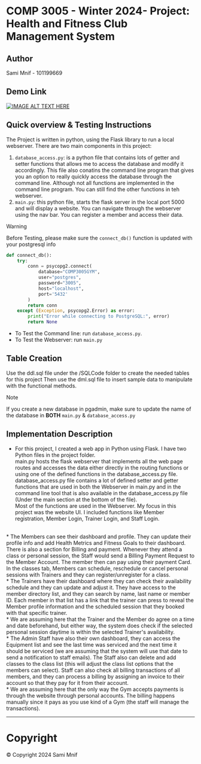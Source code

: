 # COMP 3005 - Winter 2024- Project: Health and Fitness Club Management System

## Author

Sami Mnif - 101199669

## Demo Link

[![IMAGE ALT TEXT HERE](https://img.youtube.com/vi/quCgDmJowH4/0.jpg)](https://youtu.be/quCgDmJowH4?si=bSUWdujCsxDQ1cK4)

## Quick overview & Testing Instructions

The Project is written in python, using the Flask library to run a local webserver.
There are two main components in this project:

1. `database_access.py`: is a python file that contains lots of getter and setter functions that allows me to access the
   database and modify it accordingly. This file also conatins the command line program that gives you an option to
   really quickly access the database through the command line. Although not all functions are implemented in the
   command line program. You can still find the other functions in teh webserver.
2. `main.py`: this python file, starts the flask server in the local port 5000 and will display a website. You can
   navigate through the webserver using the nav bar. You can register a member and access their data.

> [!WARNING] 
> Before Testing, please make sure the `connect_db()` function is updated with your postgresql info
```python
def connect_db():
    try:
        conn = psycopg2.connect(
            database="COMP3005GYM",
            user="postgres",
            password="3005",
            host="localhost",
            port='5432'
        )
        return conn
    except (Exception, psycopg2.Error) as error:
        print("Error while connecting to PostgreSQL:", error)
        return None
```
* To Test the Command line: run `database_access.py`.
* To Test the Webserver: run `main.py`

## Table Creation

Use the ddl.sql file under the /SQLCode folder to create the needed tables for this project
Then use the dml.sql file to insert sample data to manipulate with the functional methods.
> [!NOTE] 
> If you create a new database in pgadmin, make sure to update the name of the database in **BOTH** `main.py` & `database_access.py`

## Implementation Description

* For this project, I created a web app in Python using Flask. I have two Python files in the project folder.<br>
main.py hosts the flask webserver that implements all the web page routes and accesses the data either directly in the
routing functions or using one of the defined functions in the database_access.py file.<br>
database_access.py file contains a lot of defined setter and getter functions that are used in both the Webserver in
main.py and in the command line tool that is also available in the database_access.py file (Under the main section at
the bottom of the file).<br>
Most of the functions are used in the Webserver. My focus in this project was the website UI. I included functions like
Member registration, Member Login, Trainer Login, and Staff Login.
<br>
* The Members can see their dashboard and profile. They can update their profile info and add Health Metrics and Fitness
Goals to their dashboard. There is also a section for Billing and payment. Whenever they attend a class or personal
session, the Staff would send a Billing Payment Request to the Member Account. The member then can pay using their
payment Card. In the classes tab, Members can schedule, reschedule or cancel personal sessions with Trainers and they
can register/unregister for a class.
<br>
* The Trainers have their dashboard where they can check their availability schedule and they can update and adjust it.
They have access to the member directory list, and they can search by name, last name or member ID. Each member in that
list has a link that the trainer can press to reveal the Member profile information and the scheduled session that they
booked with that specific trainer.
<br>
* We are assuming here that the Trainer and the Member do agree on a time and date beforehand, but either way, the system
does check if the selected personal session daytime is within the selected Trainer's availability.
<br>
* The Admin Staff have also their own dashboard, they can access the Equipment list and see the last time was serviced and
the next time it should be serviced (we are assuming that the system will use that date to send a notification to staff
emails). The Staff also can delete and add classes to the class list (this will adjust the class list options that the
members can select). Staff can also check all billing transactions of all members, and they can process a billing by
assigning an invoice to their account so that they pay for it from their account.
<br>
* We are assuming here that the only way the Gym accepts payments is through the website through personal accounts. The
billing happens manually since it pays as you use kind of a Gym (the staff will manage the transactions).

<hr>

# Copyright
© Copyright 2024 Sami Mnif